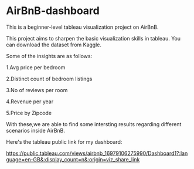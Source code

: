 # AirBnB-dashboard
This is a beginner-level tableau visualization project on AirBnB.

This project aims to sharpen the basic visualization skills in tableau. You can download the dataset from Kaggle.

Some of the insights are as follows:

1.Avg price per bedroom

2.Distinct count of bedroom listings

3.No of reviews per room

4.Revenue per year

5.Price by Zipcode

With these,we are able to find some intersting results regarding different scenarios inside AirBnB.

Here's the tableau public link for my dashboard:

https://public.tableau.com/views/airbnb_16979106275990/Dashboard1?:language=en-GB&:display_count=n&:origin=viz_share_link


